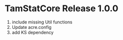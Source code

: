 # TamStatCore Release 1.0.0                    
1. include missing Util functions
2. Update acre.config
3. add KS dependency
